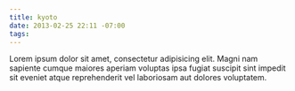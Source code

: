 ```yaml
---
title: kyoto
date: 2013-02-25 22:11 -07:00
tags:
---
```


Lorem ipsum dolor sit amet, consectetur adipisicing elit. Magni nam sapiente cumque maiores aperiam voluptas ipsa fugiat suscipit sint impedit sit eveniet atque reprehenderit vel laboriosam aut dolores voluptatem.

